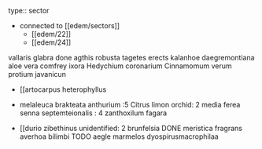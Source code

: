 type:: sector

- connected to [[edem/sectors]]
	- [[edem/22]]
	- [[edem/24]]

vallaris glabra done
agthis robusta
tagetes erects
kalanhoe daegremontiana
aloe vera
comfrey
ixora
Hedychium coronarium
Cinnamomum verum
protium javanicun
- [[artocarpus heterophyllus

- melaleuca brakteata
anthurium :5 
Citrus limon
orchid: 2
media ferea
senna septemteionalis : 4
zanthoxilum fagara
- [[durio zibethinus
unidentified: 2
brunfelsia
DONE meristica fragrans
averhoa bilimbi
TODO aegle marmelos 
dyospirusmacrophilaa